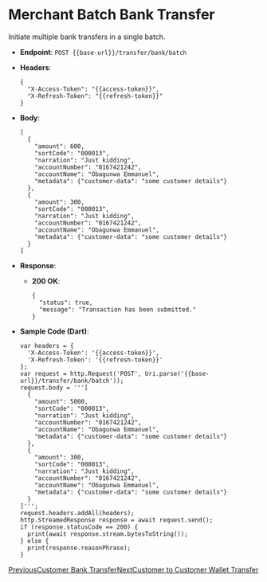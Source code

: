 # Merchant Batch Bank Transfer

Initiate multiple bank transfers in a single batch.

*   **Endpoint**: `POST {{base-url}}/transfer/bank/batch`
    
*   **Headers**:

    ```
    {
      "X-Access-Token": "{{access-token}}",
      "X-Refresh-Token": "{{refresh-token}}"
    }
    ```
    
*   **Body**:

    ```
    [
      {
        "amount": 600,
        "sortCode": "000013",
        "narration": "Just kidding",
        "accountNumber": "0167421242",
        "accountName": "Obagunwa Emmanuel",
        "metadata": {"customer-data": "some customer details"}
      },
      {
        "amount": 300,
        "sortCode": "000013",
        "narration": "Just kidding",
        "accountNumber": "0167421242",
        "accountName": "Obagunwa Emmanuel",
        "metadata": {"customer-data": "some customer details"}
      }
    ]
    ```
    
*   **Response**:
    
    *   **200 OK**:

        ```
        {
          "status": true,
          "message": "Transaction has been submitted."
        }
        ```
        
    
*   **Sample Code (Dart)**:

    ```
    var headers = {
      'X-Access-Token': '{{access-token}}',
      'X-Refresh-Token': '{{refresh-token}}'
    };
    var request = http.Request('POST', Uri.parse('{{base-url}}/transfer/bank/batch'));
    request.body = '''[
      {
        "amount": 5000,
        "sortCode": "000013",
        "narration": "Just kidding",
        "accountNumber": "0167421242",
        "accountName": "Obagunwa Emmanuel",
        "metadata": {"customer-data": "some customer details"}
      },
      {
        "amount": 300,
        "sortCode": "000013",
        "narration": "Just kidding",
        "accountNumber": "0167421242",
        "accountName": "Obagunwa Emmanuel",
        "metadata": {"customer-data": "some customer details"}
      }
    ]''';
    request.headers.addAll(headers);
    http.StreamedResponse response = await request.send();
    if (response.statusCode == 200) {
      print(await response.stream.bytesToString());
    } else {
      print(response.reasonPhrase);
    }
    ```
    

[PreviousCustomer Bank Transfer](/xpress-wallet-api/merchant/transfer/customer-bank-transfer)[NextCustomer to Customer Wallet Transfer](/xpress-wallet-api/merchant/transfer/customer-to-customer-wallet-transfer)